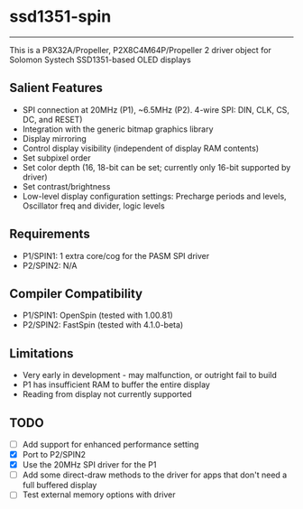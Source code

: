 # ssd1351-spin 
--------------

This is a P8X32A/Propeller, P2X8C4M64P/Propeller 2 driver object for Solomon Systech SSD1351-based OLED displays

## Salient Features

* SPI connection at 20MHz (P1), ~6.5MHz (P2). 4-wire SPI: DIN, CLK, CS, DC, and RESET)
* Integration with the generic bitmap graphics library
* Display mirroring
* Control display visibility (independent of display RAM contents)
* Set subpixel order
* Set color depth (16, 18-bit can be set; currently only 16-bit supported by driver)
* Set contrast/brightness
* Low-level display configuration settings: Precharge periods and levels, Oscillator freq and divider, logic levels

## Requirements

* P1/SPIN1: 1 extra core/cog for the PASM SPI driver
* P2/SPIN2: N/A

## Compiler Compatibility

* P1/SPIN1: OpenSpin (tested with 1.00.81)
* P2/SPIN2: FastSpin (tested with 4.1.0-beta)

## Limitations

* Very early in development - may malfunction, or outright fail to build
* P1 has insufficient RAM to buffer the entire display
* Reading from display not currently supported

## TODO

- [ ] Add support for enhanced performance setting
- [x] Port to P2/SPIN2
- [x] Use the 20MHz SPI driver for the P1
- [ ] Add some direct-draw methods to the driver for apps that don't need a full buffered display
- [ ] Test external memory options with driver
